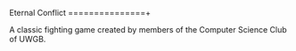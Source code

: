 Eternal Conflict
===============+

A classic fighting game created by members of the Computer Science Club of UWGB.
